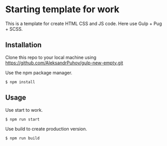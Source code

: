 # Starting template for work

This is a template for create HTML CSS and JS code.
Here use Gulp + Pug + SCSS.

## Installation

Clone this repo to your local machine using https://github.com/AleksandrPuhov/gulp-new-empty.git

Use the npm package manager.

```npm
$ npm install
```

## Usage

Use start to work.

```npm
$ npm run start
```

Use build to create production version.

```npm
$ npm run build
```
